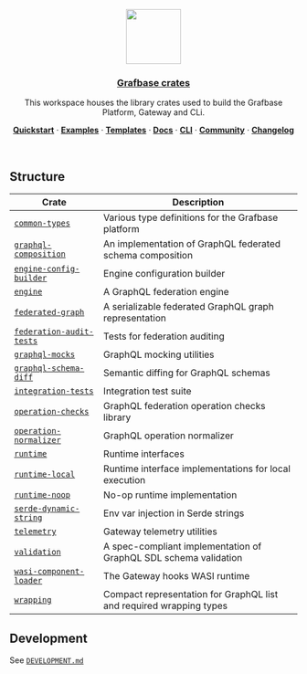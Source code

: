 <p align="center">
  <a href="https://grafbase.com">
    <img src="https://grafbase.com/images/other/grafbase-logo-circle.png" height="96">
    <h3 align="center">Grafbase crates</h3>
  </a>
</p>

<p align="center">
  This workspace houses the library crates used to build the Grafbase Platform, Gateway and CLi.
</p>

<p align="center">
  <a href="https://grafbase.com/docs/quickstart/get-started"><strong>Quickstart</strong></a> ·
  <a href="/examples"><strong>Examples</strong></a> ·
  <a href="/templates"><strong>Templates</strong></a> ·
  <a href="https://grafbase.com/docs"><strong>Docs</strong></a> ·
  <a href="https://grafbase.com/cli"><strong>CLI</strong></a> ·
  <a href="https://grafbase.com/community"><strong>Community</strong></a> ·
  <a href="https://grafbase.com/changelog"><strong>Changelog</strong></a>
</p>

<br/>

## Structure

| Crate                                                     | Description                                                         |
| --------------------------------------------------------- | ------------------------------------------------------------------- |
| [`common-types`](common-types)                     | Various type definitions for the Grafbase platform                  |
| [`graphql-composition`](graphql-composition)               | An implementation of GraphQL federated schema composition           |
| [`engine-config-builder`](engine-config-builder)   | Engine configuration builder                                        |
| [`engine`](engine)                           | A GraphQL federation engine                                         |
| [`federated-graph`](graphql-federated-graph)               | A serializable federated GraphQL graph representation               |
| [`federation-audit-tests`](federation-audit-tests) | Tests for federation auditing                                       |
| [`graphql-mocks`](graphql-mocks)                   | GraphQL mocking utilities                                           |
| [`graphql-schema-diff`](graphql-schema-diff)       | Semantic diffing for GraphQL schemas                                |
| [`integration-tests`](integration-tests)           | Integration test suite                                              |
| [`operation-checks`](operation-checks)             | GraphQL federation operation checks library                         |
| [`operation-normalizer`](operation-normalizer)     | GraphQL operation normalizer                                        |
| [`runtime`](runtime)                               | Runtime interfaces                                                  |
| [`runtime-local`](runtime-local)                   | Runtime interface implementations for local execution               |
| [`runtime-noop`](runtime-noop)                     | No-op runtime implementation                                        |
| [`serde-dynamic-string`](serde-dynamic-string)     | Env var injection in Serde strings                                  |
| [`telemetry`](telemetry)                           | Gateway telemetry utilities                                         |
| [`validation`](graphql-validation)                         | A spec-compliant implementation of GraphQL SDL schema validation    |
| [`wasi-component-loader`](wasi-component-loader)   | The Gateway hooks WASI runtime                                      |
| [`wrapping`](graphql-wrapping-types)                             | Compact representation for GraphQL list and required wrapping types |

## Development

See [`DEVELOPMENT.md`](DEVELOPMENT.md)

